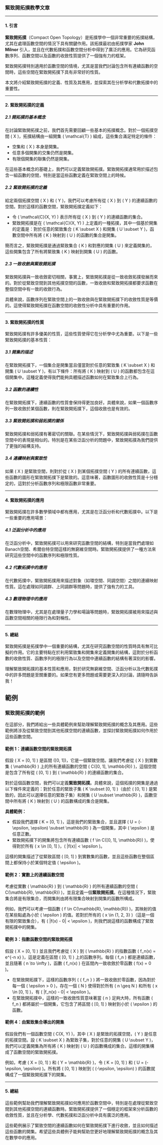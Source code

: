### 緊致開拓撲教學文章

---

#### 1. 引言

**緊致開拓撲**（Compact Open Topology）是拓撲學中一個非常重要的拓撲結構，尤其在處理函數空間的情況下具有關鍵作用。該拓撲最初由拓撲學家 **John Milnor** 引入，並且在代數拓撲和函數空間分析中得到了廣泛的應用。它為研究函數序列、函數空間以及函數的收斂性質提供了一個強有力的框架。

緊致開拓撲特別適用於函數空間的情境，尤其是當我們討論包含所有連續函數的空間時，這些空間在緊致開拓撲下具有非常好的性質。

本文將介紹緊致開拓撲的定義、性質及其應用，並探索其在分析學和代數拓撲中的重要性。

---

#### 2. 緊致開拓撲的定義

##### 2.1 開拓撲的基本概念

在討論緊致開拓撲之前，我們首先需要回顧一些基本的拓撲概念。對於一個拓撲空間 \( X \)，拓撲結構由一組開集 \( \mathcal{T} \) 組成，這些集合滿足特定的條件：

- 空集和 \( X \) 本身是開集。
- 任意多個開集的交集仍然是開集。
- 有限個開集的聯集仍然是開集。

在這些基本概念的基礎上，我們可以定義緊致開拓撲。緊致開拓撲通常用於描述包含一組函數的空間，特別是當這些函數定義在緊致空間上的時候。

##### 2.2 緊致開拓撲的定義

給定兩個拓撲空間 \( X \) 和 \( Y \)，我們可以考慮所有從 \( X \) 到 \( Y \) 的連續函數的空間。對於這樣的函數空間，緊致開拓撲定義如下：

- 令 \( \mathcal{C}(X, Y) \) 表示所有從 \( X \) 到 \( Y \) 的連續函數的集合。
- 緊致開拓撲是在 \( \mathcal{C}(X, Y) \) 上定義的一種拓撲，其中一個基於開集的定義是：對於任意的緊致集合 \( K \subset X \) 和開集 \( U \subset Y \)，函數空間中所有將 \( K \) 映射到 \( U \) 的函數的集合是開集。

簡而言之，緊致開拓撲是通過緊致集合 \( K \) 和對應的開集 \( U \) 來定義開集的，這些開集包含了所有將緊致集 \( K \) 映射到開集 \( U \) 的函數。

##### 2.3 一致收斂與緊致開拓撲

緊致開拓撲與一致收斂密切相關，事實上，緊致開拓撲是從一致收斂拓撲發展而來的。對於從緊致空間到其他拓撲空間的函數，一致收斂和緊致開拓撲都要求函數在整個空間中有一致的收斂行為。

具體來說，函數序列在緊致空間上的一致收斂與在緊致開拓撲下的收斂性質是等價的。這使得緊致開拓撲在函數空間的收斂性分析中具有重要的作用。

---

#### 3. 緊致開拓撲的性質

緊致開拓撲有許多優美的性質，這些性質使得它在分析學中尤為重要。以下是一些緊致開拓撲的基本性質：

##### 3.1 開集的描述

在緊致開拓撲下，一個集合是開集當且僅當對於任意的緊致集 \( K \subset X \) 和開集 \( U \subset Y \)，有以下條件：所有將 \( K \) 映射到 \( U \) 的函數都包含在這個開集中。這種定義使得我們能夠具體描述函數如何在緊致集合上行為。

##### 3.2 函數的連續性

在緊致開拓撲下，連續函數的性質會保持得更加良好。具體來說，如果一個函數序列一致收斂於某個函數，則在緊致開拓撲下，這個收斂也是有效的。

##### 3.3 緊致開拓撲和弱拓撲的關係

緊致開拓撲和弱拓撲有著密切的關聯。在某些情況下，緊致開拓撲與弱拓撲在函數空間中的表現是相似的。特別是在某些泛函分析的問題中，緊致開拓撲為我們提供了更強的結構支持。

##### 3.4 連續映射與緊致性

如果 \( X \) 是緊致空間，則對於從 \( X \) 到某個拓撲空間 \( Y \) 的所有連續函數，這些函數的圖形在緊致開拓撲下是緊致的。這意味著，函數圖形的收斂性質是十分穩定的，這對於分析函數序列和極限函數非常重要。

---

#### 4. 緊致開拓撲的應用

緊致開拓撲在許多數學領域中都有應用，尤其是在泛函分析和代數拓撲中。以下是一些重要的應用場景：

##### 4.1 泛函分析中的應用

在泛函分析中，緊致開拓撲可以用來研究函數空間的結構，特別是當我們處理如Banach空間、希爾伯特空間這樣的無窮維空間時。緊致開拓撲提供了一種方法來研究這些空間中的函數序列和極限性質。

##### 4.2 代數拓撲中的應用

在代數拓撲中，緊致開拓撲用來描述對象（如環空間、同調空間）之間的連續映射性質。這在處理如同調群、上同調群等問題時，提供了強有力的工具。

##### 4.3 數理物理中的應用

在數理物理中，尤其是在處理量子力學和場論等問題時，緊致開拓撲被用來描述與函數空間相關的極限行為和對稱性。

---

#### 5. 總結

緊致開拓撲是拓撲學中一個重要的結構，尤其在研究函數空間的性質時具有無可比擬的作用。它的主要特點在於利用緊致集和開集來定義開集的結構，這對於分析函數的收斂性質、函數序列的極限行為以及空間中連續函數的結構有著深刻的影響。

理解緊致開拓撲的基本性質和應用，對於研究無窮維空間、泛函分析以及代數拓撲中的許多問題是至關重要的。如果您有更多問題或需要更深入的討論，請隨時告訴我！

## 範例

### 緊致開拓撲的範例

在這部分，我們將給出一些具體範例來幫助理解緊致開拓撲的概念及其應用。這些範例將涉及從緊致空間到其他拓撲空間的連續函數，並探討緊致開拓撲如何作用於這些函數空間。

#### 範例 1：連續函數空間的緊致開拓撲

假設 \( X = [0, 1] \) 是區間 \([0, 1]\)，它是一個緊致空間。讓我們考慮從 \( X \) 到實數集 \( \mathbb{R} \) 上的所有連續函數的空間 \( C([0, 1], \mathbb{R}) \)，這個空間是包含了所有從 \( [0, 1] \) 到 \( \mathbb{R} \) 的連續函數的集合。

對於這個函數空間，我們可以定義**緊致開拓撲**。具體來說，這個拓撲的開集是通過以下條件來定義的：對於任意的緊致子集 \( K \subset [0, 1] \)（由於 \( [0, 1] \) 是緊致的，因此可以選擇任意的緊致子集）和開集 \( U \subset \mathbb{R} \)，函數空間中所有將 \( K \) 映射到 \( U \) 的函數構成的集合是開集。

**具體範例：**

- 假設我們選擇 \( K = [0, 1] \)，這是我們的緊致集合，並且選擇 \( U = (-\epsilon, \epsilon) \subset \mathbb{R} \) 為一個開集，其中 \( \epsilon \) 是任意正數。
- 緊致開拓撲下的開集將包含所有連續函數 \( f \in C([0, 1], \mathbb{R}) \)，使得對於所有 \( x \in [0, 1] \)，\( |f(x)| < \epsilon \)。

這樣的開集描述了從緊致區間 \( [0, 1] \) 到實數集的函數，並且這些函數在整個區間上都保持小於某個特定值 \( \epsilon \)。

#### 範例 2：實數上的連續函數空間

考慮從實數 \( \mathbb{R} \) 到 \( \mathbb{R} \) 的所有連續函數的空間 \( C(\mathbb{R}, \mathbb{R}) \)，並且定義一個**緊致開拓撲**。在這種情況下，緊致集合將是有限集合，而開集則由將有限集合映射到開集的函數所構成。

例如，我們可以考慮一個函數 \( f \in C(\mathbb{R}, \mathbb{R}) \)，其映射的值在某些點處為小於 \( \epsilon \) 的值。若對於所有的 \( x \in \{1, 2, 3\} \)（這是一個有限的緊致集合），有 \( |f(x) - 0| < \epsilon \)，則我們說這樣的函數構成了緊致開拓撲中的開集。

#### 範例 3：指數函數空間的緊致開拓撲

假設 \( X = [0, 1] \) 並且我們考慮從 \( X \) 到 \( \mathbb{R} \) 的指數函數 \( f_n(x) = e^{-n x} \)，這是定義在區間 \( [0, 1] \) 上的函數序列。每個 \( f_n \) 都是連續函數，並且隨著 \( n \to \infty \)，函數 \( f_n(x) \) 在區間內一致收斂於零函數 \( f(x) = 0 \)。

- 在緊致開拓撲下，這樣的函數序列 \( \{ f_n \} \) 將一致收斂於零函數，因為對於每一個 \( \epsilon > 0 \)，存在一個 \( N \) 使得對於所有 \( n \geq N \) 和所有 \( x \in [0, 1] \)，有 \( |f_n(x) - 0| < \epsilon \)。
- 在緊致開拓撲中，這樣的一致收斂性質意味著當 \( n \) 足夠大時，所有函數 \( f_n \) 都將屬於一個開集，它包含了將區間 \( [0, 1] \) 映射到小於 \( \epsilon \) 的函數。

#### 範例 4：由緊致集合導出的開集

假設我們有一個函數空間 \( C(X, Y) \)，其中 \( X \) 是緊致的拓撲空間，\( Y \) 是任意的拓撲空間。設 \( K \subset X \) 為緊致子集，對於任意的開集 \( U \subset Y \)，我們可以定義開集為所有將 \( K \) 映射到 \( U \) 的函數構成的集合。這樣的開集構成了函數空間的緊致開拓撲。

例如，考慮 \( X = [0, 1] \) 和 \( Y = \mathbb{R} \)，令 \( K = [0, 1] \) 和 \( U = (-\epsilon, \epsilon) \)。所有將 \( [0, 1] \) 映射到 \( (-\epsilon, \epsilon) \) 的函數就構成了一個緊致開拓撲下的開集。

---

#### 5. 總結

這些範例幫助我們理解緊致開拓撲如何應用於函數空間中，特別是在處理從緊致空間到其他拓撲空間的連續函數時。緊致開拓撲提供了一個穩定的框架來分析函數的收斂性質，並且在分析學、代數拓撲和泛函分析中具有廣泛的應用。

這些範例展示了緊致空間的連續函數如何在緊致開拓撲下進行收斂，並且如何描述這些函數的開集。希望這些具體例子能夠幫助您更好地理解緊致開拓撲的概念及其在數學中的應用。